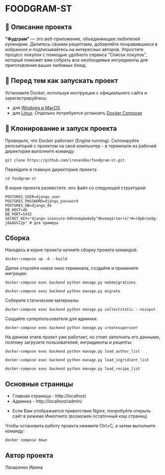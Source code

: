 # FOODGRAM-ST
## :ice_cream: Описание проекта
**"Фудграм"** — это веб-приложение, объединяющее любителей кулинарии. Делитесь своими рецептами, добавляйте понравившиеся в избранное и подписывайтесь на интересных авторов. Упростите процесс покупок с помощью удобного сервиса "Список покупок", который поможет вам собрать все необходимые ингредиенты для приготовления ваших любимых блюд.

## :dizzy: Перед тем как запускать проект
Установите Docker, используя инструкции с официального сайта и зарегистрируйтесь:
* для [Windows и MacOS](https://www.docker.com/products/docker-desktop/)
* для [Linux](https://docs.docker.com/engine/install/ubuntu/). Отдельно потребуется установть [Docker Compose](https://docs.docker.com/compose/install/)

## :rocket: Клонирование и запуск проекта
Проверьте, что Docker работает (Engine running).
Склонируйте репозиторий с проектом на свой компьютер - в терминале из рабочей директории выполните команду:
```
git clone https://github.com/irenandko/foodgram-st.git
```
Перейдите в главную директорию проекта
```
cd foodgram-st
```
В корне проекта разместите .env файл со следующей структурой:

```
POSTGRES_USER=django_user
POSTGRES_PASSWORD=django_password
POSTGRES_DB=django_db
DB_HOST=db
DB_PORT=5432
SECRET_KEY="django-insecure-64hnnmqdw4a9y^9koemq$r1m+!o(*#=)0pbroo9g-j6&8&%l2p" # для примера
```

## Сборка 
Находясь в корне проекта начните сборку проекта командой:
```
docker-compose up -d --build
```

Далее откройте новое окно терминала, создайте и примените миграции:
```
docker-compose exec backend python manage.py makemigrations
```
```
docker-compose exec backend python manage.py migrate
```

Соберите статические материалы:
```
docker-compose exec backend python manage.py collectstatic --noinput
```

Создайте суперпользователя для админки:
```
docker-compose exec backend python manage.py createsuperuser
```

На данном этапе проект уже работает, но стоит заполнить его данными, поэтому загрузите пользователей, ингридиенты и рецепты:
```
docker-compose exec backend python manage.py load_author_list
```
```
docker-compose exec backend python manage.py load_ingridient_list
```
```
docker-compose exec backend python manage.py load_recipe_list
```

## Основные страницы
- Главная страница - http://localhost
- Админка - http://localhost/admin/

* Если Вам отображается приветствие Nginx, попробуйте открыть сайт в режиме Инкогнито (возможен остаточный кэш страниц)

Чтобы остановить работу проекта нажмите Ctrl+C, а затем выполните команду:
```
docker compose down
```

## Автор проекта
Лазаренко Ирина

